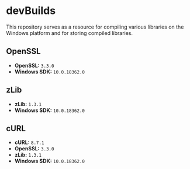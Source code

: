 # devBuilds

This repository serves as a resource for compiling various libraries on the Windows platform and for storing compiled libraries.

## OpenSSL
- **OpenSSL:** `3.3.0`
- **Windows SDK:** `10.0.18362.0`

## zLib
- **zLib:** `1.3.1`
- **Windows SDK:** `10.0.18362.0`
  
## cURL
- **cURL:** `8.7.1`
- **OpenSSL:** `3.3.0`
- **zLib:** `1.3.1`
- **Windows SDK:** `10.0.18362.0`
